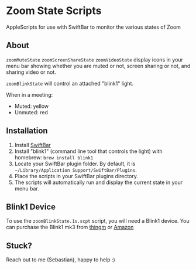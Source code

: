 # Zoom State Scripts

AppleScripts for use with SwiftBar to monitor the various states of Zoom

## About

`zoomMuteState` `zoomScreenShareState` `zoomVideoState` display icons in your menu bar showing whether you are muted or not, screen sharing or not, and sharing video or not.

`zoomBlinkState` will control an attached "blink1" light.

When in a meeting:
- Muted: yellow
- Unmuted: red

## Installation

1. Install [SwiftBar](https://github.com/swiftbar/SwiftBar)
2. Install "blink1" (command line tool that controls the light) with homebrew: `brew install blink1`
3. Locate your SwiftBar plugin folder. By default, it is `~/Library/Application Support/SwiftBar/Plugins`.
4. Place the scripts in your SwiftBar plugins directory.
5. The scripts will automatically run and display the current state in your menu bar.

## Blink1 Device

To use the `zoomBlinkState.1s.scpt` script, you will need a Blink1 device. You can purchase the Blink1 mk3 from [thingm](https://blink1.thingm.com/buy/) or [Amazon](https://www.amazon.com/dp/B07Q8944QK)

## Stuck?
Reach out to me (Sebastian), happy to help :)
